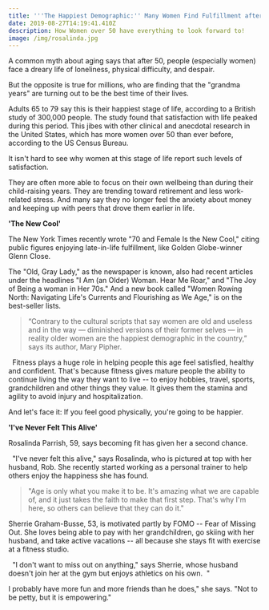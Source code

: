 ```yaml
---
title: '''The Happiest Demographic:'' Many Women Find Fulfillment after 50'
date: 2019-08-27T14:19:41.410Z
description: How Women over 50 have everything to look forward to!
image: /img/rosalinda.jpg
---
```

A common myth about aging says that after 50, people (especially women) face a dreary life of loneliness, physical difficulty, and despair.  

But the opposite is true for millions, who are finding that the "grandma years" are turning out to be the best time of their lives.  

Adults 65 to 79 say this is their happiest stage of life, according to a British study of 300,000 people. The study found that satisfaction with life peaked during this period. This jibes with other clinical and anecdotal research in the United States, which has more women over 50 than ever before, according to the US Census Bureau.  

It isn't hard to see why women at this stage of life report such levels of satisfaction.  

They are often more able to focus on their own wellbeing than during their child-raising years. They are trending toward retirement and less work-related stress. And many say they no longer feel the anxiety about money and keeping up with peers that drove them earlier in life.  

**'The New Cool'**  

The New York Times recently wrote "70 and Female Is the New Cool," citing public figures enjoying late-in-life fulfillment, like Golden Globe-winner Glenn Close.  

The "Old, Gray Lady," as the newspaper is known, also had recent articles under the headlines "I Am (an Older) Woman. Hear Me Roar," and "The Joy of Being a woman in Her 70s." And a new book called "Women Rowing North: Navigating Life's Currents and Flourishing as We Age," is on the best-seller lists.

> “Contrary to the cultural scripts that say women are old and useless and in the way — diminished versions of their former selves — in reality older women are the happiest demographic in the country,” says its author, Mary Pipher.

  Fitness plays a huge role in helping people this age feel satisfied, healthy and confident. That's because fitness gives mature people the ability to continue living the way they want to live -- to enjoy hobbies, travel, sports, grandchildren and other things they value. It gives them the stamina and agility to avoid injury and hospitalization.  

And let's face it: If you feel good physically, you're going to be happier.  

**'I've Never Felt This Alive'**  

Rosalinda Parrish, 59, says becoming fit has given her a second chance.

  "I've never felt this alive," says Rosalinda, who is pictured at top with her husband, Rob. She recently started working as a personal trainer to help others enjoy the happiness she has found.  

> "Age is only what you make it to be. It's amazing what we are capable of, and it just takes the faith to make that first step. That's why I'm here, so others can believe that they can do it."  

Sherrie Graham-Busse, 53, is motivated partly by FOMO -- Fear of Missing Out. She loves being able to pay with her grandchildren, go skiing with her husband, and take active vacations -- all because she stays fit with exercise at a fitness studio.

  "I don't want to miss out on anything," says Sherrie, whose husband doesn't join her at the gym but enjoys athletics on his own.  "

I probably have more fun and more friends than he does," she says. "Not to be petty, but it is empowering."
